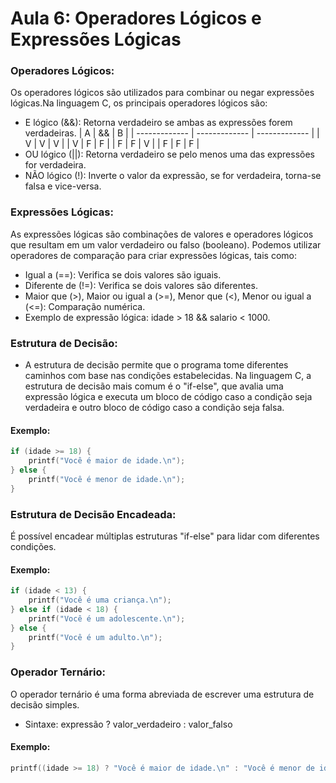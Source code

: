 # Aula 6: Operadores Lógicos e Expressões Lógicas

### Operadores Lógicos:

Os operadores lógicos são utilizados para combinar ou negar expressões lógicas.Na linguagem C, os principais operadores lógicos são:
- E lógico (&&): Retorna verdadeiro se ambas as expressões forem verdadeiras.
| A | && | B |
| ------------- | ------------- | ------------- |
| V | V | V |
| V | F | F |
| F | F | V |
| F | F | F |
- OU lógico (||): Retorna verdadeiro se pelo menos uma das expressões for verdadeira.
- NÃO lógico (!): Inverte o valor da expressão, se for verdadeira, torna-se falsa e vice-versa.

### Expressões Lógicas:

As expressões lógicas são combinações de valores e operadores lógicos que resultam em um valor verdadeiro ou falso (booleano). Podemos utilizar operadores de comparação para criar expressões lógicas, tais como:
- Igual a (==): Verifica se dois valores são iguais.
- Diferente de (!=): Verifica se dois valores são diferentes.
- Maior que (>), Maior ou igual a (>=), Menor que (<), Menor ou igual a (<=): Comparação numérica.
- Exemplo de expressão lógica: idade > 18 && salario < 1000.

### Estrutura de Decisão:

- A estrutura de decisão permite que o programa tome diferentes caminhos com base nas condições estabelecidas. Na linguagem C, a estrutura de decisão mais comum é o "if-else", que avalia uma expressão lógica e executa um bloco de código caso a condição seja verdadeira e outro bloco de código caso a condição seja falsa.

#### Exemplo:
``` C
if (idade >= 18) {
    printf("Você é maior de idade.\n");
} else {
    printf("Você é menor de idade.\n");
}
```

### Estrutura de Decisão Encadeada:

É possível encadear múltiplas estruturas "if-else" para lidar com diferentes condições.

#### Exemplo:

``` C
if (idade < 13) {
    printf("Você é uma criança.\n");
} else if (idade < 18) {
    printf("Você é um adolescente.\n");
} else {
    printf("Você é um adulto.\n");
}
```

### Operador Ternário:

O operador ternário é uma forma abreviada de escrever uma estrutura de decisão simples.
- Sintaxe: expressão ? valor_verdadeiro : valor_falso

#### Exemplo:
``` C
printf((idade >= 18) ? "Você é maior de idade.\n" : "Você é menor de idade.\n");
```
